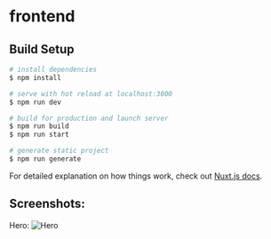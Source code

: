 # frontend

## Build Setup

```bash
# install dependencies
$ npm install

# serve with hot reload at localhost:3000
$ npm run dev

# build for production and launch server
$ npm run build
$ npm run start

# generate static project
$ npm run generate
```

For detailed explanation on how things work, check out [Nuxt.js docs](https://nuxtjs.org).

## Screenshots:

Hero:
![Hero](https://user-images.githubusercontent.com/20001253/89581480-59d2a780-d837-11ea-80c2-2590d293b6a9.png)
